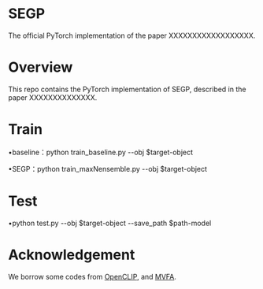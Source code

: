 
# SEGP
The official PyTorch implementation of the paper XXXXXXXXXXXXXXXXXX.

# Overview
This repo contains the PyTorch implementation of SEGP, described in the paper XXXXXXXXXXXXXX.  

# Train
&bull;baseline：python train_baseline.py --obj $target-object

&bull;SEGP：python train_maxNensemble.py --obj $target-object

# Test
&bull;python test.py --obj $target-object --save_path $path-model

# Acknowledgement
We borrow some codes from [OpenCLIP](https://github.com/mlfoundations/open_clip), and [MVFA](https://github.com/MediaBrain-SJTU/MVFA-AD?tab=readme-ov-file).

